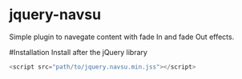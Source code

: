 # jquery-navsu
Simple plugin to navegate content with fade In and fade Out effects.

#Installation
Install after the jQuery library
```javascript
<script src="path/to/jquery.navsu.min.jss"></script>
```
